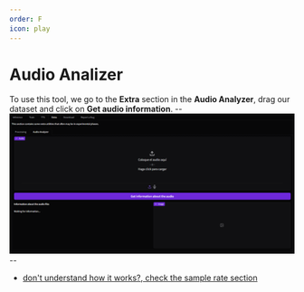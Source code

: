 ```yaml
---
order: F
icon: play
---
```


# Audio Analizer

To use this tool, we go to the **Extra** section in the **Audio Analyzer**, drag our dataset and click on **Get audio information**.
--![](/assets/Audio_Analyzer.png)--

- [don't understand how it works?, check the sample rate section](/guides/datasets/sample-rate/)
